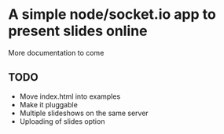 A simple node/socket.io app to present slides online
====================================================

More documentation to come

TODO
----

- Move index.html into examples
- Make it pluggable
- Multiple slideshows on the same server
- Uploading of slides option
